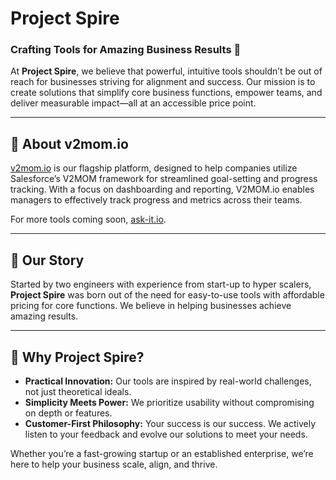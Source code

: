 # Project Spire

### Crafting Tools for Amazing Business Results 🚠

At **Project Spire**, we believe that powerful, intuitive tools shouldn’t be out of reach for businesses striving for alignment and success. Our mission is to create solutions that simplify core business functions, empower teams, and deliver measurable impact—all at an accessible price point.

---

## 🌟 About v2mom.io

[v2mom.io](https://v2mom.io) is our flagship platform, designed to help companies utilize Salesforce’s V2MOM framework for streamlined goal-setting and progress tracking. With a focus on dashboarding and reporting, V2MOM.io enables managers to effectively track progress and metrics across their teams.

For more tools coming soon, [ask-it.io](https://ask-it.io).

---

## 📖 Our Story

Started by two engineers with experience from start-up to hyper scalers, **Project Spire** was born out of the need for easy-to-use tools with affordable pricing for core functions. We believe in helping businesses achieve amazing results.

---

## 💙 Why Project Spire?

- **Practical Innovation:** Our tools are inspired by real-world challenges, not just theoretical ideals.
- **Simplicity Meets Power:** We prioritize usability without compromising on depth or features.
- **Customer-First Philosophy:** Your success is our success. We actively listen to your feedback and evolve our solutions to meet your needs.

Whether you’re a fast-growing startup or an established enterprise, we’re here to help your business scale, align, and thrive.

